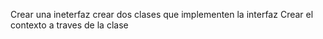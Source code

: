 Crear una ineterfaz
crear dos clases que implementen la interfaz
Crear el contexto a traves de la clase
